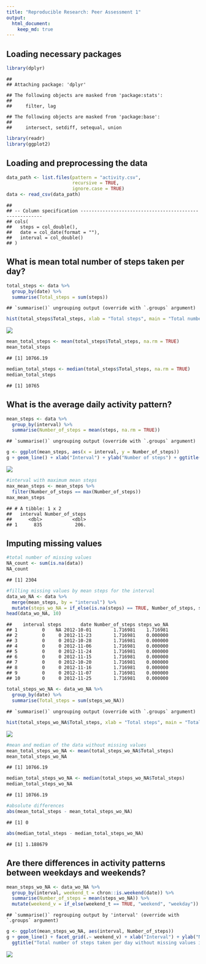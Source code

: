 ```yaml
---
title: "Reproducible Research: Peer Assessment 1"
output: 
  html_document:
    keep_md: true
---
```


## Loading necessary packages

```r
library(dplyr)
```

```
## 
## Attaching package: 'dplyr'
```

```
## The following objects are masked from 'package:stats':
## 
##     filter, lag
```

```
## The following objects are masked from 'package:base':
## 
##     intersect, setdiff, setequal, union
```

```r
library(readr)
library(ggplot2)
```

## Loading and preprocessing the data

```r
data_path <- list.files(pattern = "activity.csv", 
                        recursive = TRUE, 
                        ignore.case = TRUE)
data <- read_csv(data_path)
```

```
## 
## -- Column specification --------------------------------------------------------
## cols(
##   steps = col_double(),
##   date = col_date(format = ""),
##   interval = col_double()
## )
```

## What is mean total number of steps taken per day?

```r
total_steps <- data %>%
  group_by(date) %>%
  summarise(Total_steps = sum(steps))
```

```
## `summarise()` ungrouping output (override with `.groups` argument)
```

```r
hist(total_steps$Total_steps, xlab = "Total steps", main = "Total number of steps taken per day")
```

![](PA1_template_files/figure-html/unnamed-chunk-3-1.png)<!-- -->

```r
mean_total_steps <- mean(total_steps$Total_steps, na.rm = TRUE)
mean_total_steps
```

```
## [1] 10766.19
```

```r
median_total_steps <- median(total_steps$Total_steps, na.rm = TRUE)
median_total_steps
```

```
## [1] 10765
```


## What is the average daily activity pattern?

```r
mean_steps <- data %>%
  group_by(interval) %>%
  summarise(Number_of_steps = mean(steps, na.rm = TRUE))
```

```
## `summarise()` ungrouping output (override with `.groups` argument)
```

```r
g <- ggplot(mean_steps, aes(x = interval, y = Number_of_steps)) 
g + geom_line() + xlab("Interval") + ylab("Number of steps") + ggtitle("Average daily activity")
```

![](PA1_template_files/figure-html/unnamed-chunk-4-1.png)<!-- -->

```r
#interval with maximum mean steps 
max_mean_steps <- mean_steps %>%
  filter(Number_of_steps == max(Number_of_steps))
max_mean_steps
```

```
## # A tibble: 1 x 2
##   interval Number_of_steps
##      <dbl>           <dbl>
## 1      835            206.
```

## Imputing missing values

```r
#total number of missing values
NA_count <- sum(is.na(data))
NA_count
```

```
## [1] 2304
```

```r
#filling missing values by mean steps for the interval
data_wo_NA <- data %>%
  merge(mean_steps, by = "interval") %>%
  mutate(steps_wo_NA = if_else(is.na(steps) == TRUE, Number_of_steps, steps))
head(data_wo_NA, 10)
```

```
##    interval steps       date Number_of_steps steps_wo_NA
## 1         0    NA 2012-10-01        1.716981    1.716981
## 2         0     0 2012-11-23        1.716981    0.000000
## 3         0     0 2012-10-28        1.716981    0.000000
## 4         0     0 2012-11-06        1.716981    0.000000
## 5         0     0 2012-11-24        1.716981    0.000000
## 6         0     0 2012-11-15        1.716981    0.000000
## 7         0     0 2012-10-20        1.716981    0.000000
## 8         0     0 2012-11-16        1.716981    0.000000
## 9         0     0 2012-11-07        1.716981    0.000000
## 10        0     0 2012-11-25        1.716981    0.000000
```

```r
total_steps_wo_NA <- data_wo_NA %>%
  group_by(date) %>%
  summarise(Total_steps = sum(steps_wo_NA))
```

```
## `summarise()` ungrouping output (override with `.groups` argument)
```

```r
hist(total_steps_wo_NA$Total_steps, xlab = "Total steps", main = "Total number of steps taken per day wo NA")
```

![](PA1_template_files/figure-html/unnamed-chunk-5-1.png)<!-- -->

```r
#mean and median of the data without missing values 
mean_total_steps_wo_NA <- mean(total_steps_wo_NA$Total_steps)
mean_total_steps_wo_NA
```

```
## [1] 10766.19
```

```r
median_total_steps_wo_NA <- median(total_steps_wo_NA$Total_steps)
median_total_steps_wo_NA
```

```
## [1] 10766.19
```

```r
#absolute differences
abs(mean_total_steps - mean_total_steps_wo_NA)
```

```
## [1] 0
```

```r
abs(median_total_steps - median_total_steps_wo_NA)
```

```
## [1] 1.188679
```

## Are there differences in activity patterns between weekdays and weekends?

```r
mean_steps_wo_NA <- data_wo_NA %>%
  group_by(interval, weekend_t = chron::is.weekend(date)) %>%
  summarise(Number_of_steps = mean(steps_wo_NA)) %>%
  mutate(weekend_v = if_else(weekend_t == TRUE, "weekend", "weekday"))
```

```
## `summarise()` regrouping output by 'interval' (override with `.groups` argument)
```

```r
g <- ggplot(mean_steps_wo_NA, aes(interval, Number_of_steps))
g + geom_line() + facet_grid(.~ weekend_v) + xlab("Interval") + ylab("Number of steps") + 
  ggtitle("Total number of steps taken per day without missing values in the weekday and weekend day")
```

![](PA1_template_files/figure-html/unnamed-chunk-6-1.png)<!-- -->
